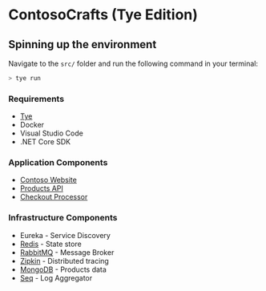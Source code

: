 # ContosoCrafts (Tye Edition)

## Spinning up the environment

Navigate to the `src/` folder and run the following command in your terminal:

```bash
> tye run
```


### Requirements
- [Tye](https://github.com/dotnet/tye)
- Docker
- Visual Studio Code
- .NET Core SDK


### Application Components

- [Contoso Website](src/ContosoCrafts.WebSite)
- [Products API](src/ContosoCrafts.ProductsApi)
- [Checkout Processor](src/ContosoCrafts.CheckoutProcessor)

### Infrastructure Components

- Eureka - Service Discovery
- [Redis](https://redis.io/) - State store
- [RabbitMQ](https://www.rabbitmq.com/) - Message Broker
- [Zipkin](https://zipkin.io/) - Distributed tracing
- [MongoDB](https://docs.mongodb.com/) - Products data
- [Seq](https://datalust.co/seq) - Log Aggregator